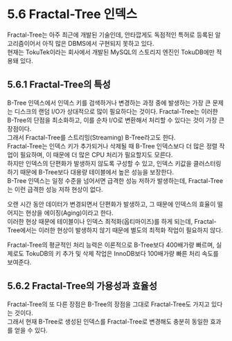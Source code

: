 # 5.6 Fractal-Tree 인덱스

Fractal-Tree는 아주 최근에 개발된 기술인데, 안타깝게도 독점적인 특허로 등록된 알고리즘이어서 아직 많은 DBMS에서 구현되지 못하고 있다.  
현재는 TokuTek이라는 회사에서 개발된 MySQL의 스토리지 엔진인 TokuDB에만 적용돼 있다.

## 5.6.1 Fractal-Tree의 특성

B-Tree 인덱스에서 인덱스 키를 검색하거나 변경하는 과정 중에 발생하는 가장 큰 문제는 디스크의 랜덤 I/O가 상대적으로 많이 필요하다는 것이다.  Fractal-Tree는 이러한 B-Tree의 단점을 최소화하고, 이를 순차 I/O로 변환해서 처리할 수 있다는 것이 가장 큰 장점이다.  
그래서 Fractal-Tree를 스트리밍(Streaming) B-Tree라고도 한다.  
Fractal-Tree는 인덱스 키가 추가되거나 삭제될 때 B-Tree 인덱스보다 더 많은 정렬 작업이 필요하며, 이 때문에 더 많은 CPU 처리가 필요할지도 모른다.  
하지만 인덱스의 단편화가 발생하지 않도록 구성할 수 있고, 인덱스 키값을 클러스터링 하기 때문에 B-Tree보다 대용량 테이블에서 높은 성능을 보장한다.  
B-Tree 인덱스는 일정 수준을 넘어서면 급격한 성능 저하가 발생하는데, Fractal-Tree는 이런 급격한 성능 저하 현상이 없다.

오랜 시간 동안 데이터가 변경되면서 단편화가 발생하고, 그 때문에 인덱스의 효율이 떨어지는 현상을 에이징(Aging)이라고 한다.  
이러한 현상 때문에 테이블이나 인덱스 최적화(옵티마이즈)를 하게 되는데, Fractal-Tree에서는 이러한 현상이 발생하지 않기 때문에 별도의 최적화 작업이 필요하지 않다.

Fractal-Tree의 평균적인 처리 능력은 이론적으로 B-Tree보다 400배가량 빠르며, 실제로도 TokuDB의 키 추가 및 삭제 작업은 InnoDB보다 100배가량 빠른 처리 속도를 보여준다.

## 5.6.2 Fractal-Tree의 가용성과 효율성

Fractal-Tree의 또 다른 장점은 B-Tree의 장점을 그대로 Fractal-Tree도 가지고 있다는 것이다.  
그래서 현재 B-Tree로 생성된 인덱스를 Fractal-Tree로 변경해도 충분히 동일한 효과를 얻을 수 있다.
